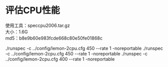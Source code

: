 评估CPU性能
==========
使用工具：speccpu2006.tar.gz  
大小：1.6G  
md5：b8e9b60e983fcde668c80e50fe01868c    

./runspec -c ../config/lemon-2cpu.cfg 450 --rate 1 -noreportable
./runspec -c ../config/lemon-2cpu.cfg 450 --rate 1 -noreportable
./runspec -c ../config/lemon-2cpu.cfg 400 --rate 1 -noreportable